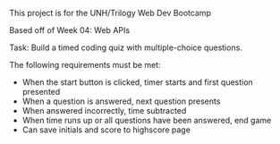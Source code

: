 This project is for the UNH/Trilogy Web Dev Bootcamp

Based off of Week 04: Web APIs




Task: Build a timed coding quiz with multiple-choice questions.

The following requirements must be met:
- When the start button is clicked, timer starts and first question presented
- When a question is answered, next question presents
- When answered incorrectly, time subtracted
- When time runs up or all questions have been answered, end game
- Can save initials and score to highscore page


